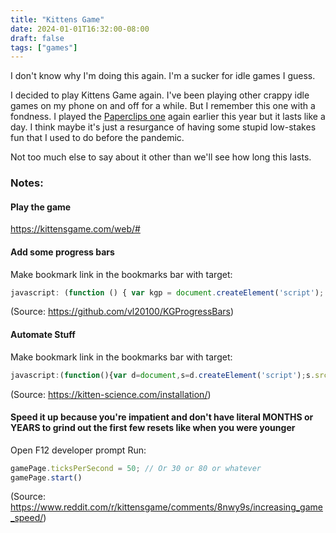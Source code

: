 ```yaml
---
title: "Kittens Game"
date: 2024-01-01T16:32:00-08:00
draft: false
tags: ["games"]
---
```


I don't know why I'm doing this again. I'm a sucker for idle games I guess.

I decided to play Kittens Game again. I've been playing other crappy idle games on my phone on and off for a while. But I remember this one with a fondness. I played the [Paperclips one](https://www.decisionproblem.com/paperclips/index2.html) again earlier this year but it lasts like a day. I think maybe it's just a resurgance of having some stupid low-stakes fun that I used to do before the pandemic.

Not too much else to say about it other than we'll see how long this lasts.

### Notes:

#### Play the game
https://kittensgame.com/web/#

#### Add some progress bars
Make bookmark link in the bookmarks bar with target:
```javascript
javascript: (function () { var kgp = document.createElement('script'); kgp.src = 'https://cdn.jsdelivr.net/gh/vl20100/KGProgressBars@0.0.1.d/dist/KGP.js'; kgp.id = 'kpgscript_TriggerNotify'; document.head.appendChild(kgp); })();
```
(Source: https://github.com/vl20100/KGProgressBars)

#### Automate Stuff
Make bookmark link in the bookmarks bar with target:
```javascript
javascript:(function(){var d=document,s=d.createElement('script');s.src='https://kitten-science.com/stable.js';d.body.appendChild(s);})();
```
(Source: https://kitten-science.com/installation/)

#### Speed it up because you're impatient and don't have literal MONTHS or YEARS to grind out the first few resets like when you were younger
Open F12 developer prompt
Run:
```javascript
gamePage.ticksPerSecond = 50; // Or 30 or 80 or whatever
gamePage.start()
```
(Source: https://www.reddit.com/r/kittensgame/comments/8nwy9s/increasing_game_speed/)
